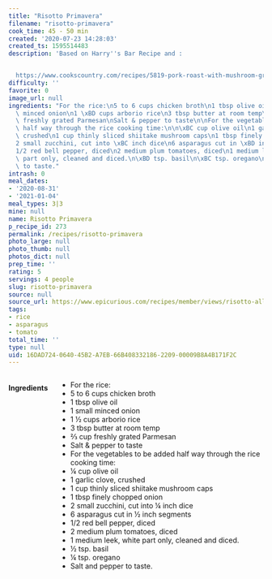 ```yaml
---
title: "Risotto Primavera"
filename: "risotto-primavera"
cook_time: 45 - 50 min
created: '2020-07-23 14:28:03'
created_ts: 1595514483
description: 'Based on Harry''s Bar Recipe and :


  https://www.cookscountry.com/recipes/5819-pork-roast-with-mushroom-gravy?extcode=MCSKD10L0&ref=new_search_experience_14'
difficulty: ''
favorite: 0
image_url: null
ingredients: "For the rice:\n5 to 6 cups chicken broth\n1 tbsp olive oil\n1 small\
  \ minced onion\n1 \xBD cups arborio rice\n3 tbsp butter at room temp\n\u2154 cup\
  \ freshly grated Parmesan\nSalt & pepper to taste\n\nFor the vegetables to be added\
  \ half way through the rice cooking time:\n\n\xBC cup olive oil\n1 garlic clove,\
  \ crushed\n1 cup thinly sliced shiitake mushroom caps\n1 tbsp finely chopped onion\n\
  2 small zucchini, cut into \xBC inch dice\n6 asparagus cut in \xBD inch segments\n\
  1/2 red bell pepper, diced\n2 medium plum tomatoes, diced\n1 medium leek, white\
  \ part only, cleaned and diced.\n\xBD tsp. basil\n\xBC tsp. oregano\nSalt and pepper\
  \ to taste."
intrash: 0
meal_dates:
- '2020-08-31'
- '2021-01-04'
meal_types: 3|3
mine: null
name: Risotto Primavera
p_recipe_id: 273
permalink: /recipes/risotto-primavera
photo_large: null
photo_thumb: null
photos_dict: null
prep_time: ''
rating: 5
servings: 4 people
slug: risotto-primavera
source: null
source_url: https://www.epicurious.com/recipes/member/views/risotto-alla-primavera-harrys-bar-52374811
tags:
- rice
- asparagus
- tomato
total_time: ''
type: null
uid: 16DAD724-0640-45B2-A7EB-66B408332186-2209-00009B8A4B171F2C
---
```

<div class="large-8 medium-7 columns" id="writeup">	</div><!-- #writeup -->
</div><!-- #row-one -->
<div class="row" id="row-two">	<div class="medium-4 small-5 columns" id="ingredients"><h4>Ingredients</h4><div class="box box-ingredients content"><ul>
<li>For the rice:</li>
<li>5 to 6 cups chicken broth</li>
<li>1 tbsp olive oil</li>
<li>1 small minced onion</li>
<li>1 ½ cups arborio rice</li>
<li>3 tbsp butter at room temp</li>
<li>⅔ cup freshly grated Parmesan</li>
<li>Salt &amp; pepper to taste</li>
<li>For the vegetables to be added half way through the rice cooking time:</li>
<li>¼ cup olive oil</li>
<li>1 garlic clove, crushed</li>
<li>1 cup thinly sliced shiitake mushroom caps</li>
<li>1 tbsp finely chopped onion</li>
<li>2 small zucchini, cut into ¼ inch dice</li>
<li>6 asparagus cut in ½ inch segments</li>
<li>1/2 red bell pepper, diced</li>
<li>2 medium plum tomatoes, diced</li>
<li>1 medium leek, white part only, cleaned and diced.</li>
<li>½ tsp. basil</li>
<li>¼ tsp. oregano</li>
<li>Salt and pepper to taste.</li>
</ul>
</div>	</div>	<div class="medium-6 small-7 columns" id="directions">	</div>